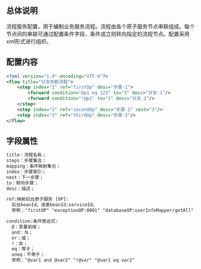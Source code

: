 ## 总体说明

流程服务配置，用于编制业务服务流程。流程由各个原子服务节点串联组成。每个节点间的串联可通过配置条件字段，条件成立则转向指定的流程节点。配置采用xml形式进行组织。

## 配置内容

```xml
<?xml version="1.0" encoding="UTF-8"?>
<flow title="分支判断流程">
    <step index="1" ref="firstOp" desc="步骤-1">
        <forward condition="@p1 eq 123" to="3" desc="分支-1"/>
        <forward condition="!@p2" to="2" desc="分支-2"/>
    </step>
    <step index="2" ref="secondOp" desc="步骤-2" next="3"/>
    <step index="3" ref="thirdOp" desc="步骤-3"/>
</flow>
```

## 字段属性

```tex
title：流程名称； 
steps：步骤集合； 
mapping：条件映射集合；
index：步骤索引； 
next：下一步骤； 
to：转向步骤； 
desc：描述；

ref:映射后台原子服务 [OP]:
  后台beanId，或者beanId:serviceId。
  举例："firstOP" "exceptionOP:0001" "databaseOP:userInfoMapper/getAll"

condition:条件表达式:
  @：变量前缀； 
  and：与； 
  or：或； 
  !：非； 
  eq：等于； 
  uneq：不等于；
  举例："@var1 and @var2" "!@var" "@var1 eq var2"
```